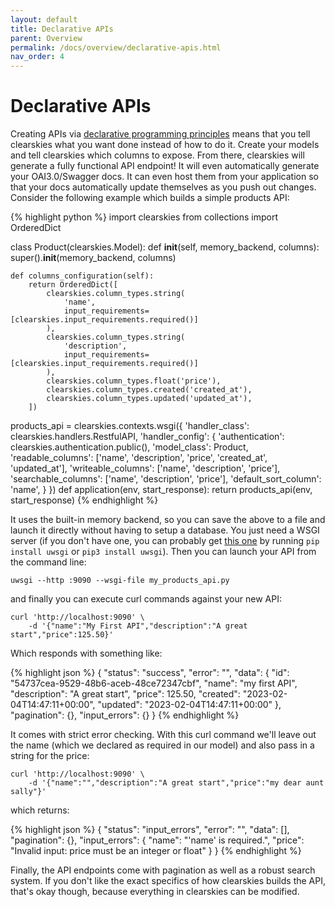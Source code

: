 ```yaml
---
layout: default
title: Declarative APIs
parent: Overview
permalink: /docs/overview/declarative-apis.html
nav_order: 4
---
```


# Declarative APIs

Creating APIs via [declarative programming principles](https://en.wikipedia.org/wiki/Declarative_programming) means that you tell clearskies what you want done instead of how to do it. Create your models and tell clearskies which columns to expose. From there, clearskies will generate a fully functional API endpoint! It will even automatically generate your OAI3.0/Swagger docs. It can even host them from your application so that your docs automatically update themselves as you push out changes.  Consider the following example which builds a simple products API:

{% highlight python %}
import clearskies
from collections import OrderedDict


class Product(clearskies.Model):
    def __init__(self, memory_backend, columns):
        super().__init__(memory_backend, columns)

    def columns_configuration(self):
        return OrderedDict([
            clearskies.column_types.string(
                'name',
                input_requirements=[clearskies.input_requirements.required()]
            ),
            clearskies.column_types.string(
                'description',
                input_requirements=[clearskies.input_requirements.required()]
            ),
            clearskies.column_types.float('price'),
            clearskies.column_types.created('created_at'),
            clearskies.column_types.updated('updated_at'),
        ])

products_api = clearskies.contexts.wsgi({
    'handler_class': clearskies.handlers.RestfulAPI,
    'handler_config': {
        'authentication': clearskies.authentication.public(),
        'model_class': Product,
        'readable_columns': ['name', 'description', 'price', 'created_at', 'updated_at'],
        'writeable_columns': ['name', 'description', 'price'],
        'searchable_columns': ['name', 'description', 'price'],
        'default_sort_column': 'name',
    }
})
def application(env, start_response):
    return products_api(env, start_response)
{% endhighlight %}

It uses the built-in memory backend, so you can save the above to a file and launch it directly without having to setup a database.  You just need a WSGI server (if you don't have one, you can probably get [this one](https://uwsgi-docs.readthedocs.io/en/latest/WSGIquickstart.html) by running `pip install uwsgi` or `pip3 install uwsgi`).  Then you can launch your API from the command line:

```
uwsgi --http :9090 --wsgi-file my_products_api.py
```

and finally you can execute curl commands against your new API:

```
curl 'http://localhost:9090' \
    -d '{"name":"My First API","description":"A great start","price":125.50}'
```

Which responds with something like:

{% highlight json %}
{
  "status": "success",
  "error": "",
  "data": {
    "id": "54737cea-9529-48b6-aceb-48ce72347cbf",
    "name": "my first API",
    "description": "A great start",
    "price": 125.50,
    "created": "2023-02-04T14:47:11+00:00",
    "updated": "2023-02-04T14:47:11+00:00"
  },
  "pagination": {},
  "input_errors": {}
}
{% endhighlight %}

It comes with strict error checking.  With this curl command we'll leave out the name (which we declared as required in our model) and also pass in a string for the price:

```
curl 'http://localhost:9090' \
    -d '{"name":"","description":"A great start","price":"my dear aunt sally"}'
```

which returns:

{% highlight json %}
{
  "status": "input_errors",
  "error": "",
  "data": [],
  "pagination": {},
  "input_errors": {
    "name": "'name' is required.",
    "price": "Invalid input: price must be an integer or float"
  }
}
{% endhighlight %}

Finally, the API endpoints come with pagination as well as a robust search system.  If you don't like the exact specifics of how clearskies builds the API, that's okay though, because everything in clearskies can be modified.
